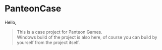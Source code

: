 # PanteonCase
Hello,
>This is a case project for Panteon Games.\
>Windows build of the project is also here, of course you can build by yourself from the project itself.
